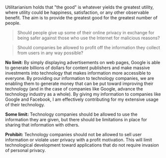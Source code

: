 Utilitarianism holds that "the good" is whatever yields the greatest utility, where utility could be happiness, satisfaction, or any other observable benefit. The aim is to provide the greatest good for the greatest number of people.

> Should people give up some of their online privacy in exchange for being safer against those who use the Internet for malicious reasons?

> Should companies be allowed to profit off the information they collect from users in any way possible?

**No limit:** By simply displaying advertisements on web pages, Google is able to generate billions of dollars for content publishers and make massive investments into technology that makes information more accessible to everyone. By providing our information to technology companies, we are enabling them to generate money that can be put toward improving their technology (and in the case of companies like Google, advance the technology industry as a whole). By giving my information to companies like Google and Facebook, I am effectively contributing for my extensive usage of their technology.

**Some limit:** Technology companies should be allowed to use the information they are given, but there should be limitations in place for sharing that information with others.

**Prohibit:** Technology companies should not be allowed to sell user information or violate user privacy with a profit motivation. This will limit technological development toward applications that do not require invasion of personal privacy.
